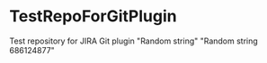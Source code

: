 # TestRepoForGitPlugin
Test repository for JIRA Git plugin
"Random string" 
"Random string 686124877" 
